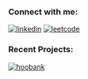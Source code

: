 
### Connect with me:
[![linkedin](https://img.shields.io/badge/LinkedIn-0077B5?style=for-the-badge&logo=linkedin&logoColor=white)](https://linkedin.com/in/jadhav-kunal)
[![leetcode](https://img.shields.io/badge/-LeetCode-FFA116?style=for-the-badge&logo=LeetCode&logoColor=black)](https://leetcode.com/jadhav-kunal)

### Recent Projects:
[![hoobank](https://badgen.net/badge/HooBank/Modern%20Bank%20Application/cyan?icon=https://raw.githubusercontent.com/jadhav-kunal/bank-modern-web/main/public/hoobank.svg)](https://hoobank-eef310.netlify.app)
